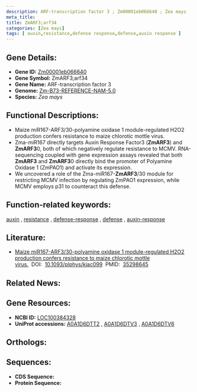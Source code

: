 ```yaml
---
description: ARF-transcription factor 3 ; Zm00001eb066640 ; Zea mays
meta_title:
title: ZmARF3;arf34
categories: [Zea mays]
tags: [ auxin,resistance,defense response,defense,auxin response ]
---
```


## Gene Details:
- **Gene ID:**	[Zm00001eb066640](https://www.maizegdb.org/gene_center/gene/Zm00001eb066640)
- **Gene Symbol:** ZmARF3;arf34
- **Gene Name:** ARF-transcription factor 3
- **Genome:** [Zm-B73-REFERENCE-NAM-5.0](https://www.maizegdb.org/genome/assembly/Zm-B73-REFERENCE-NAM-5.0)
- **Species:** *Zea mays*

## Functional Descriptions:
   - Maize miR167-ARF3/30-polyamine oxidase 1 module-regulated H2O2 production confers resistance to maize chlorotic mottle virus.
   - Zma-miR167 directly targets Auxin Response Factor3 (**ZmARF3**) and **ZmARF3**0, both of which negatively regulate resistance to MCMV. RNA-sequencing coupled with gene expression assays revealed that both **ZmARF3** and **ZmARF3**0 directly bind the promoter of Polyamine Oxidase 1 (ZmPAO1) and activate its expression.
   - We uncovered a role of the Zma-miR167-**ZmARF3**/30 module for restricting MCMV infection by regulating ZmPAO1 expression, while MCMV employs p31 to counteract this defense.

## Function-related keywords:
[auxin](/tags/auxin/)&nbsp;,&nbsp;[resistance](/tags/resistance/)&nbsp;,&nbsp;[defense-response](/tags/defense-response/)&nbsp;,&nbsp;[defense](/tags/defense/)&nbsp;,&nbsp;[auxin-response](/tags/auxin-response/)

## Literature:
   - [Maize miR167-ARF3/30-polyamine oxidase 1 module-regulated H2O2 production confers resistance to maize chlorotic mottle virus.]( https://www.ncbi.nlm.nih.gov/pmc/articles/PMC9157100/)&nbsp;&nbsp;DOI:&nbsp;&nbsp;[10.1093/plphys/kiac099](https://www.ncbi.nlm.nih.gov/pmc/articles/PMC9157100/)&nbsp;&nbsp;PMID:&nbsp;&nbsp;[35298645](https://pubmed.ncbi.nlm.nih.gov/35298645/)

## Related News:

## Gene Resources:
- **NCBI ID:**  [LOC100384328](https://www.ncbi.nlm.nih.gov/gene/?term=LOC100384328)
- **UniProt accessions:** [A0A1D6DTT2](https://www.uniprot.org/uniprotkb/A0A1D6DTT2/entry)&nbsp;,&nbsp;[A0A1D6DTV3](https://www.uniprot.org/uniprotkb/A0A1D6DTV3/entry)&nbsp;,&nbsp;[A0A1D6DTV6](https://www.uniprot.org/uniprotkb/A0A1D6DTV6/entry)

## Orthologs:

## Sequences:
- **CDS Sequence:**
- **Protein Sequence:**
